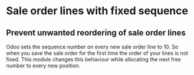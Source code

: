 Sale order lines with fixed sequence
====================================

Prevent unwanted reordering of sale order lines
-----------------------------------------------

Odoo sets the sequence number on every new sale order line to 10. So when you save the sale order for the first time the order of your lines is not fixed.
This module changes this behaviour while allocating the next free number to every new position.

